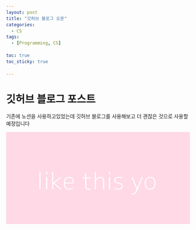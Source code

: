 ```yaml
---
layout: post
title: "깃허브 블로그 오픈"
categories:
  - CS
tags:
  - [Programming, CS]

toc: true
toc_sticky: true

---
```



# 깃허브 블로그 포스트

기존에 노션을 사용하고있었는데 깃허브 블로그를 사용해보고 더 괜찮은 것으로 사용할 예정입니다

![Image Alt 텍스트](../assets/img/ffffff&text=like+this+yo.png)
